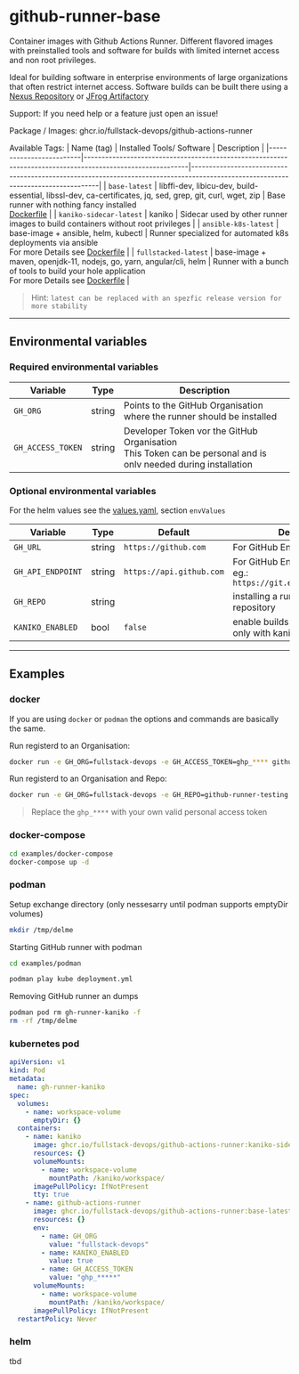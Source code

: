 # github-runner-base
Container images with Github Actions Runner. Different flavored images with preinstalled tools and software for builds with limited internet access and non root privileges.

Ideal for building software in enterprise environments of large organizations that often restrict internet access.
Software builds can be built there using a [Nexus Repository](https://de.sonatype.com/products/repository-oss) or [JFrog Artifactory](https://jfrog.com/de/artifactory/)

Support: If you need help or a feature just open an issue!

Package / Images: ghcr.io/fullstack-devops/github-actions-runner

Available Tags:
| Name (tag)              | Installed Tools/ Software                                                                                 | Description                                                                                                                      |
|-------------------------|-----------------------------------------------------------------------------------------------------------|----------------------------------------------------------------------------------------------------------------------------------|
| `base-latest`           | libffi-dev, libicu-dev, build-essential, libssl-dev, ca-certificates, jq, sed, grep, git, curl, wget, zip | Base runner with nothing fancy installed <br> [Dockerfile](images/base/Dockerfile)                                               |
| `kaniko-sidecar-latest` | kaniko                                                                                                    | Sidecar used by other runner images to build containers without root privileges                                                               |
| `ansible-k8s-latest`    | base-image + ansible, helm, kubectl                                                                       | Runner specialized for automated k8s deployments via ansible <br> For more Details see [Dockerfile](images/ansible-k8s/Dockerfile)            |
| `fullstacked-latest`    | base-image + maven, openjdk-11, nodejs, go, yarn, angular/cli, helm                                       | Runner with a bunch of tools to build your hole application<br> For more Details see [Dockerfile](images/fullstacked/Dockerfile) |

> Hint: `latest can be replaced with an spezfic release version for more stability`

---

## Environmental variables

### Required environmental variables

| Variable          | Type   | Description                                                                                                       |
|-------------------|--------|-------------------------------------------------------------------------------------------------------------------|
| `GH_ORG`          | string | Points to the GitHub Organisation where the runner should be installed                                            |
| `GH_ACCESS_TOKEN` | string | Developer Token vor the GitHub Organisation<br> This Token can be personal and is onlv needed during installation |

### Optional environmental variables

For the helm values see the [values.yaml](helm/values.yaml), section `envValues`

| Variable          | Type   | Default                  | Description                                                          |
|-------------------|--------|--------------------------|----------------------------------------------------------------------|
| `GH_URL`          | string | `https://github.com`     | For GitHub Enterprise support                                        |
| `GH_API_ENDPOINT` | string | `https://api.github.com` | For GitHub Enterprise support eg.: `https://git.example.com/api/v3/` |
| `GH_REPO`         | string |                          | installing a runner to a spezific repository                         |
| `KANIKO_ENABLED`  | bool   | `false`                  | enable builds with kaniko (works only with kaniko-sidecar)           |

---

## Examples

### docker

If you are using `docker` or `podman` the options and commands are basically the same.

Run registerd to an Organisation:
```bash
docker run -e GH_ORG=fullstack-devops -e GH_ACCESS_TOKEN=ghp_**** github-runner-base:latest
```

Run registerd to an Organisation and Repo:
```bash
docker run -e GH_ORG=fullstack-devops -e GH_REPO=github-runner-testing -e GH_ACCESS_TOKEN=ghp_**** github-runner-base:latest
```

> Replace the `ghp_****` with your own valid personal access token

### docker-compose

```bash
cd examples/docker-compose
docker-compose up -d
```

### podman

Setup exchange directory (only nessesarry until podman supports emptyDir volumes)
```bash
mkdir /tmp/delme
```

Starting GitHub runner with podman
```bash
cd examples/podman

podman play kube deployment.yml
```

Removing GitHub runner an dumps
```bash
podman pod rm gh-runner-kaniko -f
rm -rf /tmp/delme
```

### kubernetes pod

```yaml
apiVersion: v1
kind: Pod
metadata:
  name: gh-runner-kaniko
spec:
  volumes:
    - name: workspace-volume
      emptyDir: {}
  containers:
    - name: kaniko
      image: ghcr.io/fullstack-devops/github-actions-runner:kaniko-sidecar-latest
      resources: {}
      volumeMounts:
        - name: workspace-volume
          mountPath: /kaniko/workspace/
      imagePullPolicy: IfNotPresent
      tty: true
    - name: github-actions-runner
      image: ghcr.io/fullstack-devops/github-actions-runner:base-latest
      resources: {}
      env:
        - name: GH_ORG
          value: "fullstack-devops"
        - name: KANIKO_ENABLED
          value: true
        - name: GH_ACCESS_TOKEN
          value: "ghp_*****"
      volumeMounts:
        - name: workspace-volume
          mountPath: /kaniko/workspace/
      imagePullPolicy: IfNotPresent
  restartPolicy: Never
```

### helm

tbd